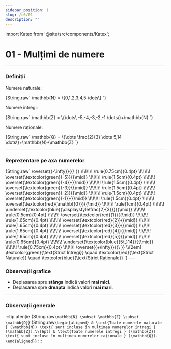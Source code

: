 ```yaml
---
sidebar_position: 1
slug: /c6/01
description: ""
---
```

import Katex from '@site/src/components/Katex';


# 01 - Mulțimi de numere

---

### Definiții

Numere naturale:

<Katex>
{String.raw`
\mathbb{N} = \{0,1,2,3,4,5 \dots\}
`}
</Katex>

Numere întregi:

<Katex>
{String.raw`
\mathbb{Z} = \{\dots\ -5,-4,-3,-2,-1 \dots\}+\mathbb{N}
`}
</Katex>

Numere raționale:

<Katex>
{String.raw`
\mathbb{Q} = \{\dots \frac{2}{3} \dots 5,14 \dots\}+\mathbb{N}+\mathbb{Z}
`}
</Katex>

---

### Reprezentare pe axa numerelor

<Katex>
{String.raw`
\overset{{-\infty}}{{\ }} \!\!\!\! \rule{0.75cm}{0.4pt} \!\!\!\!
\overset{\textcolor{green}{-5}}{{\mid}} \!\!\!\! \rule{1.5cm}{0.4pt} \!\!\!\!
\overset{\textcolor{green}{-4}}{{\mid}} \!\!\!\! \rule{1.5cm}{0.4pt} \!\!\!\!
\overset{\textcolor{green}{-3}}{{\mid}} \!\!\!\! \rule{1.5cm}{0.4pt} \!\!\!\!
\overset{\textcolor{green}{-2}}{{\mid}} \!\!\!\! \rule{1.5cm}{0.4pt} \!\!\!\!
\overset{\textcolor{green}{-1}}{{\mid}} \!\!\!\! \rule{1.5cm}{0.4pt} \!\!\!\!
\overset{\textcolor{red}{\mathbf{0}}}{{\mid}} \!\!\!\! \rule{1cm}{0.4pt} \!\!\!\!
\underset{\textcolor{blue}{\displaystyle\frac{2}{3}}}{{\mid}} \!\!\!\! \rule{0.5cm}{0.4pt} \!\!\!\!
\overset{\textcolor{red}{1}}{{\mid}} \!\!\!\! \rule{1.65cm}{0.4pt} \!\!\!\!
\overset{\textcolor{red}{2}}{{\mid}} \!\!\!\! \rule{1.65cm}{0.4pt} \!\!\!\!
\overset{\textcolor{red}{3}}{{\mid}} \!\!\!\! \rule{1.65cm}{0.4pt} \!\!\!\!
\overset{\textcolor{red}{4}}{{\mid}} \!\!\!\! \rule{1.65cm}{0.4pt} \!\!\!\!
\overset{\textcolor{red}{5}}{{\mid}} \!\!\!\! \rule{0.65cm}{0.4pt} \!\!\!\!
\underset{\textcolor{blue}{5{,}14}}{{\mid}} \!\!\!\! \rule{0.75cm}{0.4pt} \!\!\!\!
\overset{{+\infty}}{{\ }}
\\[2em]
\textcolor{green}{\text{Strict Întregi}} \quad
\textcolor{red}{\text{Strict Naturale}} \quad
\textcolor{blue}{\text{Strict Raționale}}
`}
</Katex>
---

### Observații grafice

- Deplasarea spre **stânga** indică valori **mai mici**.
- Deplasarea spre **dreapta** indică valori **mai mari**.

---

### Observații generale
:::tip atenție
<Katex>{String.raw`\mathbb{N} \subset \mathbb{Z} \subset \mathbb{Q}`}</Katex>
<Katex>
{String.raw`
\begin{aligned}
& \text{Toate numerele naturale } (\mathbb{N}) \text{ sunt incluse în mulțimea numerelor întregi } (\mathbb{Z}).\\[6pt]
& \text{Toate numerele întregi } (\mathbb{Z}) \text{ sunt incluse în mulțimea numerelor raționale } (\mathbb{Q}).
\end{aligned}
`}
</Katex>
:::

